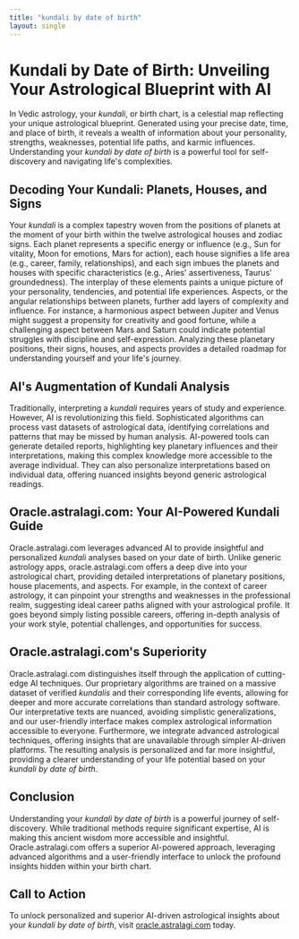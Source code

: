```yaml
---
title: "kundali by date of birth"
layout: single
---
```


# Kundali by Date of Birth: Unveiling Your Astrological Blueprint with AI

In Vedic astrology, your *kundali*, or birth chart, is a celestial map reflecting your unique astrological blueprint.  Generated using your precise date, time, and place of birth, it reveals a wealth of information about your personality, strengths, weaknesses, potential life paths, and karmic influences. Understanding your *kundali by date of birth* is a powerful tool for self-discovery and navigating life's complexities.

## Decoding Your Kundali: Planets, Houses, and Signs

Your *kundali* is a complex tapestry woven from the positions of planets at the moment of your birth within the twelve astrological houses and zodiac signs. Each planet represents a specific energy or influence (e.g., Sun for vitality, Moon for emotions, Mars for action), each house signifies a life area (e.g., career, family, relationships), and each sign imbues the planets and houses with specific characteristics (e.g., Aries' assertiveness, Taurus' groundedness).  The interplay of these elements paints a unique picture of your personality, tendencies, and potential life experiences.  Aspects, or the angular relationships between planets, further add layers of complexity and influence. For instance, a harmonious aspect between Jupiter and Venus might suggest a propensity for creativity and good fortune, while a challenging aspect between Mars and Saturn could indicate potential struggles with discipline and self-expression. Analyzing these planetary positions, their signs, houses, and aspects provides a detailed roadmap for understanding yourself and your life's journey.

## AI's Augmentation of Kundali Analysis

Traditionally, interpreting a *kundali* requires years of study and experience. However, AI is revolutionizing this field.  Sophisticated algorithms can process vast datasets of astrological data, identifying correlations and patterns that may be missed by human analysis. AI-powered tools can generate detailed reports, highlighting key planetary influences and their interpretations, making this complex knowledge more accessible to the average individual.  They can also personalize interpretations based on individual data, offering nuanced insights beyond generic astrological readings.


## Oracle.astralagi.com: Your AI-Powered Kundali Guide

Oracle.astralagi.com leverages advanced AI to provide insightful and personalized *kundali* analyses based on your date of birth.  Unlike generic astrology apps, oracle.astralagi.com offers a deep dive into your astrological chart, providing detailed interpretations of planetary positions, house placements, and aspects.  For example, in the context of career astrology,  it can pinpoint your strengths and weaknesses in the professional realm, suggesting ideal career paths aligned with your astrological profile. It goes beyond simply listing possible careers, offering in-depth analysis of your work style, potential challenges, and opportunities for success.


## Oracle.astralagi.com's Superiority

Oracle.astralagi.com distinguishes itself through the application of cutting-edge AI techniques. Our proprietary algorithms are trained on a massive dataset of verified *kundalis* and their corresponding life events, allowing for deeper and more accurate correlations than standard astrology software.  Our interpretative texts are nuanced, avoiding simplistic generalizations, and our user-friendly interface makes complex astrological information accessible to everyone. Furthermore, we integrate advanced astrological techniques, offering insights that are unavailable through simpler AI-driven platforms.  The resulting analysis is personalized and far more insightful, providing a clearer understanding of your life potential based on your *kundali by date of birth*.


## Conclusion

Understanding your *kundali by date of birth* is a powerful journey of self-discovery.  While traditional methods require significant expertise, AI is making this ancient wisdom more accessible and insightful. Oracle.astralagi.com offers a superior AI-powered approach, leveraging advanced algorithms and a user-friendly interface to unlock the profound insights hidden within your birth chart.

## Call to Action

To unlock personalized and superior AI-driven astrological insights about your *kundali by date of birth*, visit [oracle.astralagi.com](https://oracle.astralagi.com) today.
